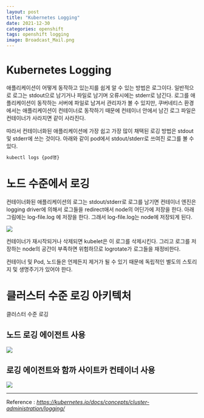 ```yaml
---
layout: post
title: "Kubernetes Logging"
date: 2021-12-30
categories: openshift
tags: openshift logging
image: Broadcast_Mail.png
---
```

# Kubernetes Logging

애플리케이션이 어떻게 동작하고 있는지를 쉽게 알 수 있는 방법은 로그이다. 일반적으로 로그는 stdout으로 남기거나 파일로 남기며 오류시에는 stderr로 남긴다. 로그를 애플리케이션이 동작하는 서버에 파일로 남겨서 관리자가 볼 수 있지만, 쿠버네티스 환경에서는 애플리케이션이 컨테이너로 동작하기 때문에 컨테이너 안에서 남긴 로그 파일은 컨테이너가 사라지면 같이 사라진다.

따라서 컨테이너화된 애플리케이션에 가장 쉽고 가장 많이 채택된 로깅 방법은 stdout 및 stderr에 쓰는 것이다. 아래와 같이 pod에서 stdout/stderr로 쓰여진 로그를 볼 수 있다. 

~~~sh 
kubectl logs {pod명}
~~~

# 노드 수준에서 로깅

컨테이너화된 애플리케이션의 로그는 stdout/stderr로 로그를 남기면 컨테이너 엔진은 logging driver에 의해서 로그들을 redirect애서 node의 어딘가에 저장을 한다. 아래 그림에는 log-file.log 에 저장을 한다. 그래서 log-file.log는 node에 저장되게 된다. 

![](https://d33wubrfki0l68.cloudfront.net/59b1aae2adcfe4f06270b99a2789012ed64bec1f/4d0ad/images/docs/user-guide/logging/logging-node-level.png)

컨테이너가 재시작되거나 삭제되면 kubelet은 이 로그를 삭제시킨다. 그리고 로그를 저장하는 node의 공간이 부족하면 위험하므로 logrotate가 로그들을 재정비한다.


컨테이너 및 Pod, 노드들은 언제든지 제거가 될 수 있기 때문에 독립적인 별도의 스토리지 및 생명주기가 있어야 한다.




# 클러스터 수준 로깅 아키텍처

클러스터 수준 로깅 



## 노드 로깅 에이전트 사용

![](https://d33wubrfki0l68.cloudfront.net/2585cf9757d316b9030cf36d6a4e6b8ea7eedf5a/1509f/images/docs/user-guide/logging/logging-with-node-agent.png)


## 로깅 에이전트와 함까 사이트카 컨테이너 사용

![](https://d33wubrfki0l68.cloudfront.net/5bde4953b3b232c97a744496aa92e3bbfadda9ce/39767/images/docs/user-guide/logging/logging-with-streaming-sidecar.png)

----
Reference : *https://kubernetes.io/docs/concepts/cluster-administration/logging/*	

